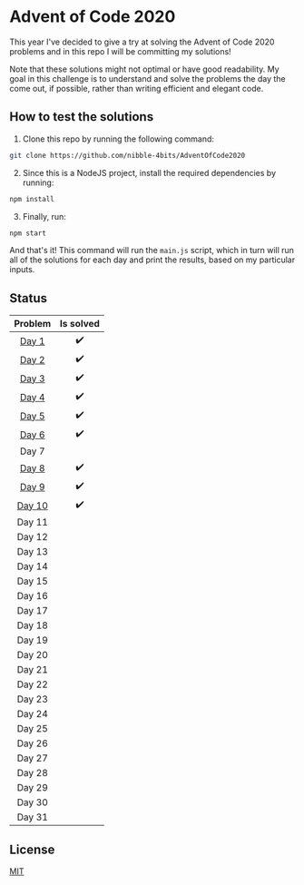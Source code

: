 # Advent of Code 2020

This year I've decided to give a try at solving the Advent of Code 2020 problems and in this repo I will be committing my solutions!

Note that these solutions might not optimal or have good readability. My goal in this challenge is to understand and solve the problems the day the come out, if possible, rather than writing efficient and elegant code.

## How to test the solutions

1. Clone this repo by running the following command:

```sh
git clone https://github.com/nibble-4bits/AdventOfCode2020
```

2. Since this is a NodeJS project, install the required dependencies by running:

```sh
npm install
```

3. Finally, run:

```sh
npm start
```

And that's it! This command will run the `main.js` script, which in turn will run all of the solutions for each day and print the results, based on my particular inputs.

## Status

|                                    Problem                                     |     Is solved      |
| :----------------------------------------------------------------------------: | :----------------: |
|  [Day 1](https://github.com/nibble-4bits/AdventOfCode2020/tree/main/src/day1)  | :heavy_check_mark: |
|  [Day 2](https://github.com/nibble-4bits/AdventOfCode2020/tree/main/src/day2)  | :heavy_check_mark: |
|  [Day 3](https://github.com/nibble-4bits/AdventOfCode2020/tree/main/src/day3)  | :heavy_check_mark: |
|  [Day 4](https://github.com/nibble-4bits/AdventOfCode2020/tree/main/src/day4)  | :heavy_check_mark: |
|  [Day 5](https://github.com/nibble-4bits/AdventOfCode2020/tree/main/src/day5)  | :heavy_check_mark: |
|  [Day 6](https://github.com/nibble-4bits/AdventOfCode2020/tree/main/src/day6)  | :heavy_check_mark: |
|                                     Day 7                                      |
|  [Day 8](https://github.com/nibble-4bits/AdventOfCode2020/tree/main/src/day8)  | :heavy_check_mark: |
|  [Day 9](https://github.com/nibble-4bits/AdventOfCode2020/tree/main/src/day9)  | :heavy_check_mark: |
| [Day 10](https://github.com/nibble-4bits/AdventOfCode2020/tree/main/src/day10) | :heavy_check_mark: |
|                                     Day 11                                     |                    |
|                                     Day 12                                     |                    |
|                                     Day 13                                     |                    |
|                                     Day 14                                     |                    |
|                                     Day 15                                     |                    |
|                                     Day 16                                     |                    |
|                                     Day 17                                     |                    |
|                                     Day 18                                     |                    |
|                                     Day 19                                     |                    |
|                                     Day 20                                     |                    |
|                                     Day 21                                     |                    |
|                                     Day 22                                     |                    |
|                                     Day 23                                     |                    |
|                                     Day 24                                     |                    |
|                                     Day 25                                     |                    |
|                                     Day 26                                     |                    |
|                                     Day 27                                     |                    |
|                                     Day 28                                     |                    |
|                                     Day 29                                     |                    |
|                                     Day 30                                     |                    |
|                                     Day 31                                     |                    |

## License

[MIT](https://choosealicense.com/licenses/mit/)
